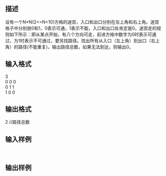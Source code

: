 ## 描述

设有一个N*N(2<=N<10)方格的迷宫，入口和出口分别在左上角和右上角。迷宫格子中分别放0和1，0表示可通，1表示不能，入口和出口处肯定是0。迷宫走的规则如下所示：即从某点开始，有八个方向可走，前进方格中数字为0时表示可通过，为1时表示不可通过，要另找路径。找出所有从入口（左上角）到出口（右上角）的路径(不能重复)，输出路径总数，如果无法到达，则输出0。

## 输入格式

3<br /> 0 0 0<br /> 0 1 1<br /> 1 0 0<br />

## 输出格式

2 //路径总数

## 输入样例

```plaintext
 
```

## 输出样例

```plaintext
 
```



 



 

